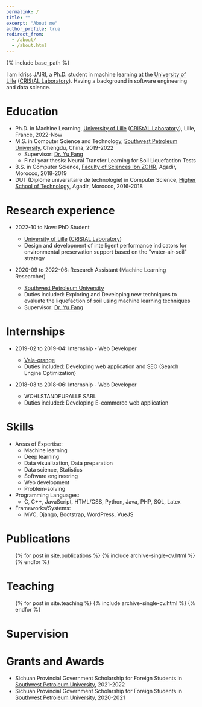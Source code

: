 ```yaml
---
permalink: /
title: ""
excerpt: "About me"
author_profile: true
redirect_from: 
  - /about/
  - /about.html
---
```


{% include base_path %}


I am Idriss JAIRI, a Ph.D. student in machine learning at the <a href = "https://www.univ-lille.fr/">University of Lille</a> (<a href = "https://www.cristal.univ-lille.fr/">CRIStAL Laboratory</a>). Having a background in software engineering and data science.

Education
======

* Ph.D. in Machine Learning, <a href = "https://www.univ-lille.fr/">University of Lille</a> (<a href = "https://www.cristal.univ-lille.fr/">CRIStAL Laboratory</a>), Lille, France, 2022-Now
* M.S. in Computer Science and Technology, <a href = "https://www.swpu.edu.cn/">Southwest Petroleum University</a>, Chengdu, China, 2019-2022
  * Supervisor: <a href = "https://www.researchgate.net/profile/Yu-Fang-36">Dr. Yu Fang</a>
  * Final year thesis: Neural Transfer Learning for Soil Liquefaction Tests
* B.S. in Computer Science, <a href = "https://www.uiz.ac.ma/faculte-des-sciences-agadir">Faculty of Sciences Ibn ZOHR</a>, Agadir, Morocco, 2018-2019
* DUT (Diplôme universitaire de technologie) in Computer Science, <a href = "https://www.esta.ac.ma/">Higher School of Technology</a>, Agadir, Morocco, 2016-2018

Research experience
======

* 2022-10 to Now: PhD Student
  * <a href = "https://www.univ-lille.fr/">University of Lille</a> (<a href = "https://www.cristal.univ-lille.fr/">CRIStAL Laboratory</a>)
  * Design and development of intelligent performance indicators for environmental preservation support based on the "water-air-soil" strategy

* 2020-09 to 2022-06: Research Assistant (Machine Learning Researcher)
  * <a href = "https://www.swpu.edu.cn/">Southwest Petroleum University</a>
  * Duties included: Exploring and Developing new techniques to evaluate the liquefaction of soil using machine learning techniques
  * Supervisor: <a href = "https://www.researchgate.net/profile/Yu-Fang-36">Dr. Yu Fang</a>

Internships
======
* 2019-02 to 2019-04: Internship - Web Developer
  * <a href = "https://www.vala.ma/">Vala-orange</a>
  * Duties included: Developing web application and SEO (Search Engine Optimization)

* 2018-03 to 2018-06: Internship - Web Developer
  * WOHLSTANDFURALLE SARL
  * Duties included: Developing E-commerce web application
  
Skills
======

* Areas of Expertise: 
    * Machine learning
    * Deep learning
    * Data visualization, Data preparation
    * Data science, Statistics
    * Software engineering
    * Web development
    * Problem-solving
* Programming Languages: 
    * C, C++, JavaScript, HTML/CSS, Python, Java, PHP, SQL, Latex</li>
* Frameworks/Systems: 
    * MVC, Django, Bootstrap, WordPress, VueJS

Publications
======
  <ul>
    {% for post in site.publications %}
      {% include archive-single-cv.html %}
    {% endfor %}
  </ul>

Teaching
======
  <ul>
    {% for post in site.teaching %}
      {% include archive-single-cv.html %}
    {% endfor %}
  </ul>

Supervision
======




Grants and Awards
======
* Sichuan Provincial Government Scholarship for Foreign Students in <a href = "https://www.swpu.edu.cn/">Southwest Petroleum University</a>, 2021-2022
* Sichuan Provincial Government Scholarship for Foreign Students in <a href = "https://www.swpu.edu.cn/">Southwest Petroleum University</a>, 2020-2021